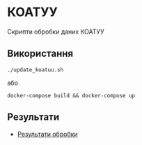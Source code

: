 # КОАТУУ

Скрипти обробки даних КОАТУУ

## Використання

```
./update_koatuu.sh

```

або

```
docker-compose build && docker-compose up
```

## Результати

* [Результати обробки](http://data-gov-ua.org/dataset/koatuu)
